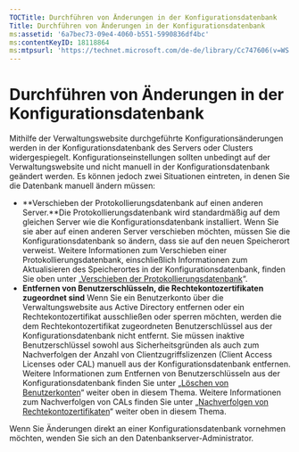 ```yaml
---
TOCTitle: Durchführen von Änderungen in der Konfigurationsdatenbank
Title: Durchführen von Änderungen in der Konfigurationsdatenbank
ms:assetid: '6a7bec73-09e4-4060-b551-5990836df4bc'
ms:contentKeyID: 18118864
ms:mtpsurl: 'https://technet.microsoft.com/de-de/library/Cc747606(v=WS.10)'
---
```


Durchführen von Änderungen in der Konfigurationsdatenbank
=========================================================

Mithilfe der Verwaltungswebsite durchgeführte Konfigurationsänderungen werden in der Konfigurationsdatenbank des Servers oder Clusters widergespiegelt. Konfigurationseinstellungen sollten unbedingt auf der Verwaltungswebsite und nicht manuell in der Konfigurationsdatenbank geändert werden. Es können jedoch zwei Situationen eintreten, in denen Sie die Datenbank manuell ändern müssen:

-   **Verschieben der Protokollierungsdatenbank auf einen anderen Server.**Die Protokollierungsdatenbank wird standardmäßig auf dem gleichen Server wie die Konfigurationsdatenbank installiert. Wenn Sie sie aber auf einen anderen Server verschieben möchten, müssen Sie die Konfigurationsdatenbank so ändern, dass sie auf den neuen Speicherort verweist. Weitere Informationen zum Verschieben einer Protokollierungsdatenbank, einschließlich Informationen zum Aktualisieren des Speicherortes in der Konfigurationsdatenbank, finden Sie oben unter „[Verschieben der Protokollierungsdatenbank](https://technet.microsoft.com/34ea8045-dc94-422e-9601-29927cfc1534)“.
-   **Entfernen von Benutzerschlüsseln, die Rechtekontozertifikaten zugeordnet sind** Wenn Sie ein Benutzerkonto über die Verwaltungswebsite aus Active Directory entfernen oder ein Rechtekontozertifikat ausschließen oder sperren möchten, werden die dem Rechtekontozertifikat zugeordneten Benutzerschlüssel aus der Konfigurationsdatenbank nicht entfernt. Sie müssen inaktive Benutzerschlüssel sowohl aus Sicherheitsgründen als auch zum Nachverfolgen der Anzahl von Clientzugriffslizenzen (Client Access Licenses oder CAL) manuell aus der Konfigurationsdatenbank entfernen. Weitere Informationen zum Entfernen von Benutzerschlüsseln aus der Konfigurationsdatenbank finden Sie unter „[Löschen von Benutzerkonten](https://technet.microsoft.com/bf73b141-d4d1-4807-a773-3aaff58b0db6)“ weiter oben in diesem Thema. Weitere Informationen zum Nachverfolgen von CALs finden Sie unter „[Nachverfolgen von Rechtekontozertifikaten](https://technet.microsoft.com/5bb0f3cf-fc44-4e60-a93f-c789d6f8a902)“ weiter oben in diesem Thema.

Wenn Sie Änderungen direkt an einer Konfigurationsdatenbank vornehmen möchten, wenden Sie sich an den Datenbankserver-Administrator.

